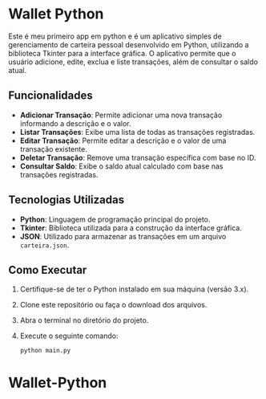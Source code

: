 # Wallet Python

Este é meu primeiro app em python e é um aplicativo simples de gerenciamento de carteira pessoal desenvolvido em Python, utilizando a biblioteca Tkinter para a interface gráfica. O aplicativo permite que o usuário adicione, edite, exclua e liste transações, além de consultar o saldo atual.

## Funcionalidades

- **Adicionar Transação**: Permite adicionar uma nova transação informando a descrição e o valor.
- **Listar Transações**: Exibe uma lista de todas as transações registradas.
- **Editar Transação**: Permite editar a descrição e o valor de uma transação existente.
- **Deletar Transação**: Remove uma transação específica com base no ID.
- **Consultar Saldo**: Exibe o saldo atual calculado com base nas transações registradas.

## Tecnologias Utilizadas

- **Python**: Linguagem de programação principal do projeto.
- **Tkinter**: Biblioteca utilizada para a construção da interface gráfica.
- **JSON**: Utilizado para armazenar as transações em um arquivo `carteira.json`.

## Como Executar

1. Certifique-se de ter o Python instalado em sua máquina (versão 3.x).
2. Clone este repositório ou faça o download dos arquivos.
3. Abra o terminal no diretório do projeto.
4. Execute o seguinte comando:

   ```bash
   python main.py
# Wallet-Python
